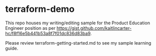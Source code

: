 # terraform-demo
This repo houses my writing/editing sample for the Product Education Engineer position as per https://gist.github.com/kaitlincarter-hc/f8f16e5b441b53a8f7f01dc836d83ba9.

Please review terraform-getting-started.md to see my sample learning guide.
